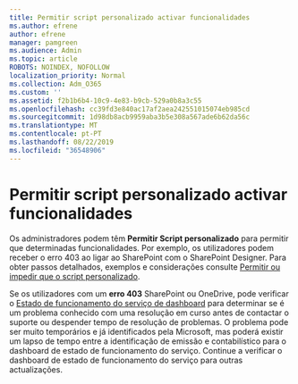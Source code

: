 ```yaml
---
title: Permitir script personalizado activar funcionalidades
ms.author: efrene
author: efrene
manager: pamgreen
ms.audience: Admin
ms.topic: article
ROBOTS: NOINDEX, NOFOLLOW
localization_priority: Normal
ms.collection: Adm_O365
ms.custom: ''
ms.assetid: f2b1b6b4-10c9-4e83-b9cb-529a0b8a3c55
ms.openlocfilehash: cc39fd3e840ac17af2aea242551015074eb985cd
ms.sourcegitcommit: 1d98db8acb9959aba3b5e308a567ade6b62da56c
ms.translationtype: MT
ms.contentlocale: pt-PT
ms.lasthandoff: 08/22/2019
ms.locfileid: "36548906"
---
```

# <a name="allow-custom-script-to-enable-features"></a>Permitir script personalizado activar funcionalidades

Os administradores podem têm **Permitir Script personalizado** para permitir que determinadas funcionalidades. Por exemplo, os utilizadores podem receber o erro 403 ao ligar ao SharePoint com o SharePoint Designer. Para obter passos detalhados, exemplos e considerações consulte [Permitir ou impedir que o script personalizado](https://docs.microsoft.com/sharepoint/allow-or-prevent-custom-script).

Se os utilizadores com um **erro 403** SharePoint ou OneDrive, pode verificar o [Estado de funcionamento do serviço de dashboard](https://admin.microsoft.com/AdminPortal/Home#/servicehealth) para determinar se é um problema conhecido com uma resolução em curso antes de contactar o suporte ou despender tempo de resolução de problemas. O problema pode ser muito temporários e já identificados pela Microsoft, mas poderá existir um lapso de tempo entre a identificação de emissão e contabilístico para o dashboard de estado de funcionamento do serviço. Continue a verificar o dashboard de estado de funcionamento do serviço para outras actualizações.


